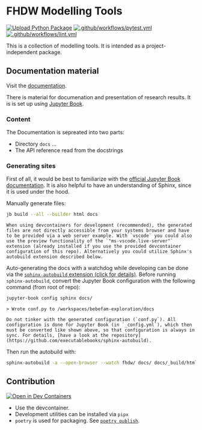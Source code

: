 # FHDW Modelling Tools

[![Upload Python Package](https://github.com/fhdw-forschung/modelling-tools/actions/workflows/publish.yml/badge.svg)](https://github.com/fhdw-forschung/modelling-tools/actions/workflows/publish.yml)
[![.github/workflows/pytest.yml](https://github.com/fhdw-forschung/modelling-tools/actions/workflows/pytest.yml/badge.svg?branch=main)](https://github.com/fhdw-forschung/modelling-tools/actions/workflows/pytest.yml)
[![.github/workflows/lint.yml](https://github.com/fhdw-forschung/modelling-tools/actions/workflows/lint.yml/badge.svg)](https://github.com/fhdw-forschung/modelling-tools/actions/workflows/lint.yml)

This is a collection of modelling tools. It is intended as a project-independent package.

## Documentation material

Visit the [documentation](https://fhdw-forschung.github.io/modelling-tools/).

There is material for documenation and presentation of research results.
It is is set up using [Jupyter Book](https://jupyterbook.org/en/stable/intro.html).

### Content

The Documentation is sepreated into two parts:

- Directory `docs` ...
- The API reference read from the docstrings

### Generating sites

First of all, it would be best to familiarize with the [official Jupyter Book documentation](https://jupyterbook.org/en/stable/intro.html). It is also helpful to have an understanding of Sphinx, since it is used under the hood.

Manually generate files:

```sh
jb build --all --builder html docs
```

```{note}
When using devcontainers for development (recommended), the generated files are not directly accessible from your systems browser and have to be provided via a web server example. With `vscode` you could also use the preview functionality of the `"ms-vscode.live-server"` extension (already installed if you use the provided devcontainer configuration of this repo). Alternatively you could utilize Sphinx's autobuild extension described below.
```

Auto-generating the docs with a watchdog while developing can be done via the [`sphinx-autobuild` extension (click for details)](https://github.com/executablebooks/sphinx-autobuild). Before running `sphinx-autobuild`, convert the Jupyter Book configuration with the following command (from root of repo):

```sh
jupyter-book config sphinx docs/
```

`> Wrote conf.py to /workspaces/bebefam-exploration/docs`

```{danger}
Do not tinker with the generated configuration (`conf.py`). All configuration is done for Jupyter Book (in `_config.yml`), which then must be converted like shown above, so that configuration is always in sync. For details, [have a look at the repository](https://github.com/executablebooks/sphinx-autobuild).
```

Then run the autobuild with:

```sh
sphinx-autobuild -a --open-browser --watch fhdw/ docs/ docs/_build/html
```

## Contribution

[![Open in Dev Containers](https://img.shields.io/static/v1?label=Dev%20Containers&message=Open&color=blue&logo=visualstudiocode)](https://vscode.dev/redirect?url=vscode://ms-vscode-remote.remote-containers/cloneInVolume?url=https://github.com/fhdw-forschung/modelling-tools)

- Use the devcontainer.
- Development utilities can be installed via `pipx`
- `poetry` is used for packaging. See [`poetry publish`](https://python-poetry.org/docs/cli/#publish).
